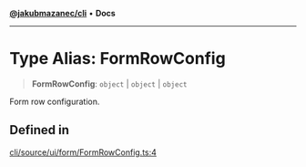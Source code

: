 [**@jakubmazanec/cli**](../README.md) • **Docs**

---

# Type Alias: FormRowConfig

> **FormRowConfig**: `object` \| `object` \| `object`

Form row configuration.

## Defined in

[cli/source/ui/form/FormRowConfig.ts:4](https://github.com/jakubmazanec/tools/blob/4ad59c6b8eb7868ab1902d25f4c1aae28b28a6e4/packages/cli/source/ui/form/FormRowConfig.ts#L4)
